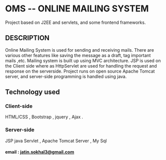 # OMS -- ONLINE MAILING SYSTEM
 
Project based on J2EE and servlets, and some frontend frameworks.

## DESCRIPTION

Online Mailing System is used for sending and receiving mails. There are various other features like saving the message as a draft, tag important mails ,etc. Mailing system is built up using MVC architecture. JSP is used on the Client side where as HttpServlet are used for handling the request and response on the serverside. Project runs on open source Apache Tomcat server, and server-side programming is handled using java.

## Technology used

### Client-side
  HTML/CSS , Bootstrap , jquery , Ajax .
### Server-side
  JSP java Servlet , Apache Tomcat Server , My Sql

  
#### email : jatin.sokhal3@gmail.com